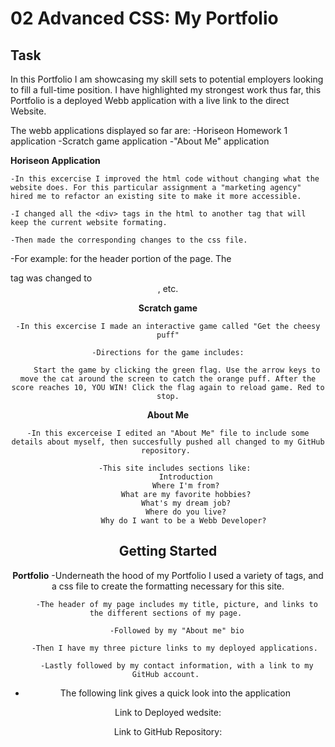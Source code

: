# 02 Advanced CSS: My Portfolio 

## Task

In this Portfolio I am showcasing my skill sets to potential employers looking to fill a full-time position. I have highlighted my strongest work thus far, this Portfolio is a deployed Webb application with a live link to the direct Website. 

The webb applications displayed so far are:
    -Horiseon Homework 1 application
    -Scratch game application
    -"About Me" application

**Horiseon Application**

    -In this excercise I improved the html code without changing what the website does. For this particular assignment a "marketing agency" hired me to refactor an existing site to make it more accessible. 

    -I changed all the <div> tags in the html to another tag that will keep the current website formating. 

    -Then made the corresponding changes to the css file.

 -For example: for the header portion of the page. The <div> tag was changed to <header>, etc. 

 **Scratch game**

    -In this excercise I made an interactive game called "Get the cheesy puff"

    -Directions for the game includes:

        Start the game by clicking the green flag. Use the arrow keys to move the cat around the screen to catch the orange puff. After the score reaches 10, YOU WIN! Click the flag again to reload game. Red to stop.

**About Me**

    -In this excerceise I edited an "About Me" file to include some details about myself, then succesfully pushed all changed to my GitHub repository. 

        -This site includes sections like: 
            Introduction
            Where I'm from?
            What are my favorite hobbies?
            What's my dream job?
            Where do you live?
            Why do I want to be a Webb Developer? 

## Getting Started

**Portfolio**
    -Underneath the hood of my Portfolio I used a variety of tags, and a css file to create the formatting necessary for this site. 

        -The header of my page includes my title, picture, and links to the different sections of my page. 
        
        -Followed by my "About me" bio

        -Then I have my three picture links to my deployed applications. 
        
        -Lastly followed by my contact information, with a link to my GitHub account. 


- The following link gives a quick look into the application 



Link to Deployed wedsite:

Link to GitHub Repository: